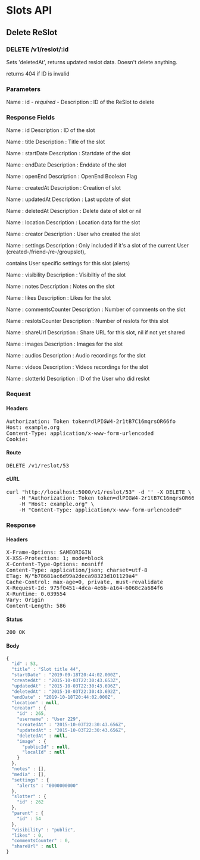 # Slots API

## Delete ReSlot

### DELETE /v1/reslot/:id

Sets &#39;deletedAt&#39;, returns updated reslot data. Doesn&#39;t delete anything.

returns 404 if ID is invalid

### Parameters

Name : id *- required -*
Description : ID of the ReSlot to delete


### Response Fields

Name : id
Description : ID of the slot

Name : title
Description : Title of the slot

Name : startDate
Description : Startdate of the slot

Name : endDate
Description : Enddate of the slot

Name : openEnd
Description : OpenEnd Boolean Flag

Name : createdAt
Description : Creation of slot

Name : updatedAt
Description : Last update of slot

Name : deletedAt
Description : Delete date of slot or nil

Name : location
Description : Location data for the slot

Name : creator
Description : User who created the slot

Name : settings
Description : Only included if it&#39;s a slot of the current User (created-/friend-/re-/groupslot),

contains User specific settings for this slot (alerts)

Name : visibility
Description : Visibiltiy of the slot

Name : notes
Description : Notes on the slot

Name : likes
Description : Likes for the slot

Name : commentsCounter
Description : Number of comments on the slot

Name : reslotsCounter
Description : Number of reslots for this slot

Name : shareUrl
Description : Share URL for this slot, nil if not yet shared

Name : images
Description : Images for the slot

Name : audios
Description : Audio recordings for the slot

Name : videos
Description : Videos recordings for the slot

Name : slotterId
Description : ID of the User who did reslot

### Request

#### Headers

<pre>Authorization: Token token=dlPIGW4-2r1tB7C16mqrsOR66fo
Host: example.org
Content-Type: application/x-www-form-urlencoded
Cookie: </pre>

#### Route

<pre>DELETE /v1/reslot/53</pre>

#### cURL

<pre class="request">curl &quot;http://localhost:5000/v1/reslot/53&quot; -d &#39;&#39; -X DELETE \
	-H &quot;Authorization: Token token=dlPIGW4-2r1tB7C16mqrsOR66fo&quot; \
	-H &quot;Host: example.org&quot; \
	-H &quot;Content-Type: application/x-www-form-urlencoded&quot;</pre>

### Response

#### Headers

<pre>X-Frame-Options: SAMEORIGIN
X-XSS-Protection: 1; mode=block
X-Content-Type-Options: nosniff
Content-Type: application/json; charset=utf-8
ETag: W/&quot;b78681ac6d99a2deca98323d101129a4&quot;
Cache-Control: max-age=0, private, must-revalidate
X-Request-Id: 975f0451-4dca-4e6b-a164-6068c2a684f6
X-Runtime: 0.039554
Vary: Origin
Content-Length: 586</pre>

#### Status

<pre>200 OK</pre>

#### Body

```javascript
{
  "id" : 53,
  "title" : "Slot title 44",
  "startDate" : "2019-09-18T20:44:02.000Z",
  "createdAt" : "2015-10-03T22:30:43.653Z",
  "updatedAt" : "2015-10-03T22:30:43.696Z",
  "deletedAt" : "2015-10-03T22:30:43.692Z",
  "endDate" : "2019-10-18T20:44:02.000Z",
  "location" : null,
  "creator" : {
    "id" : 265,
    "username" : "User 229",
    "createdAt" : "2015-10-03T22:30:43.656Z",
    "updatedAt" : "2015-10-03T22:30:43.656Z",
    "deletedAt" : null,
    "image" : {
      "publicId" : null,
      "localId" : null
    }
  },
  "notes" : [],
  "media" : [],
  "settings" : {
    "alerts" : "0000000000"
  },
  "slotter" : {
    "id" : 262
  },
  "parent" : {
    "id" : 54
  },
  "visibility" : "public",
  "likes" : 0,
  "commentsCounter" : 0,
  "shareUrl" : null
}
```
